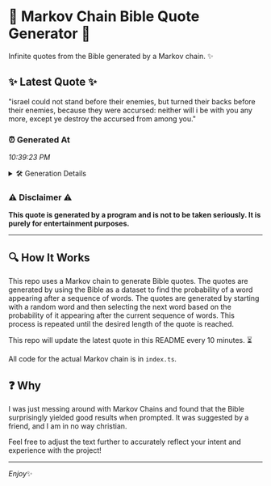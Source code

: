 # 📖 Markov Chain Bible Quote Generator 📖

Infinite quotes from the Bible generated by a Markov chain. ✨

## ✨ Latest Quote ✨
"israel could not stand before their enemies, but turned their backs before their enemies, because they were accursed: neither will i be with you any more, except ye destroy the accursed from among you."

### ⏰ Generated At
*10:39:23 PM*

<details>
    <summary>🛠️ Generation Details</summary>
    <p>
        <strong>🌱 Seed:</strong> israel<br>
        <strong>🔄 Iterations:</strong> 33<br>
        <strong>📜 Context History:</strong><br>[ israel ]: could<br>[ israel, could ]: not<br>[ israel, could, not ]: stand<br>[ israel, could, not, stand ]: before<br>[ israel, could, not, stand, before ]: their<br>[ israel, could, not, stand, before, their ]: enemies,<br>[ could, not, stand, before, their, enemies, ]: but<br>[ not, stand, before, their, enemies,, but ]: turned<br>[ stand, before, their, enemies,, but, turned ]: their<br>[ before, their, enemies,, but, turned, their ]: backs<br>[ their, enemies,, but, turned, their, backs ]: before<br>[ enemies,, but, turned, their, backs, before ]: their<br>[ but, turned, their, backs, before, their ]: enemies,<br>[ turned, their, backs, before, their, enemies, ]: because<br>[ their, backs, before, their, enemies,, because ]: they<br>[ backs, before, their, enemies,, because, they ]: were<br>[ before, their, enemies,, because, they, were ]: accursed:<br>[ their, enemies,, because, they, were, accursed: ]: neither<br>[ enemies,, because, they, were, accursed:, neither ]: will<br>[ because, they, were, accursed:, neither, will ]: i<br>[ they, were, accursed:, neither, will, i ]: be<br>[ were, accursed:, neither, will, i, be ]: with<br>[ accursed:, neither, will, i, be, with ]: you<br>[ neither, will, i, be, with, you ]: any<br>[ will, i, be, with, you, any ]: more,<br>[ i, be, with, you, any, more, ]: except<br>[ be, with, you, any, more,, except ]: ye<br>[ with, you, any, more,, except, ye ]: destroy<br>[ you, any, more,, except, ye, destroy ]: the<br>[ any, more,, except, ye, destroy, the ]: accursed<br>[ more,, except, ye, destroy, the, accursed ]: from<br>[ except, ye, destroy, the, accursed, from ]: among<br>[ ye, destroy, the, accursed, from, among ]: you.<br>
    </p>
</details>

### ⚠️ Disclaimer ⚠️
**This quote is generated by a program and is not to be taken seriously. It is purely for entertainment purposes.**

---

## 🔍 How It Works

This repo uses a Markov chain to generate Bible quotes. The quotes are generated by using the Bible as a dataset to find the probability of a word appearing after a sequence of words. The quotes are generated by starting with a random word and then selecting the next word based on the probability of it appearing after the current sequence of words. This process is repeated until the desired length of the quote is reached.

This repo will update the latest quote in this README every 10 minutes. ⏳

All code for the actual Markov chain is in `index.ts`.

## ❓ Why

I was just messing around with Markov Chains and found that the Bible surprisingly yielded good results when prompted. 
It was suggested by a friend, and I am in no way christian.

Feel free to adjust the text further to accurately reflect your intent and experience with the project!

---

*Enjoy*✨
